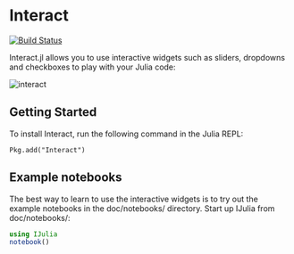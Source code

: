 # Interact

[![Build Status](https://travis-ci.org/JuliaGizmos/Interact.jl.svg?branch=master)](https://travis-ci.org/JuliaGizmos/Interact.jl)

Interact.jl allows you to use interactive widgets such as sliders, dropdowns and checkboxes to play with your Julia code:

![interact](https://user-images.githubusercontent.com/6333339/40879483-64afb41c-6698-11e8-8d77-de59a645e6bb.png)

## Getting Started

To install Interact, run the following command in the Julia REPL:
```{.julia execute="false"}
Pkg.add("Interact")
```

## Example notebooks

The best way to learn to use the interactive widgets is to try out the example notebooks in the doc/notebooks/ directory. Start up IJulia from doc/notebooks/:

```julia
using IJulia
notebook()
```
